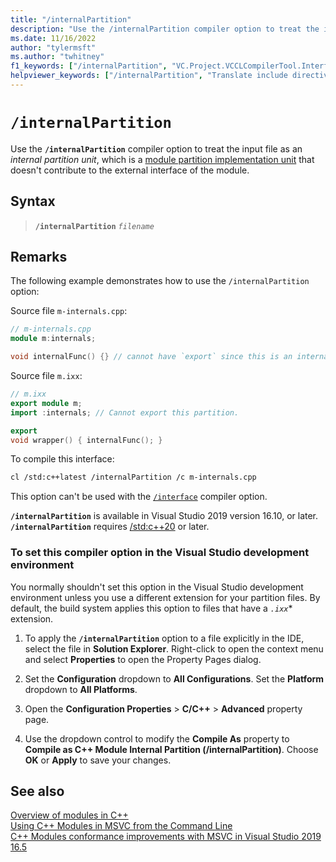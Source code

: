 ```yaml
---
title: "/internalPartition"
description: "Use the /internalPartition compiler option to treat the input file as an internal partition unit."
ms.date: 11/16/2022
author: "tylermsft"
ms.author: "twhitney"
f1_keywords: ["/internalPartition", "VC.Project.VCCLCompilerTool.Interface"]
helpviewer_keywords: ["/internalPartition", "Translate include directives into import directives"]
---
```

# `/internalPartition`

Use the **`/internalPartition`** compiler option to treat the input file as an *internal partition unit*, which is a [module partition implementation unit](../../cpp/modules-cpp.md#implementing-modules) that doesn't contribute to the external interface of the module.

## Syntax

> **`/internalPartition`** *`filename`*

## Remarks

The following example demonstrates how to use the `/internalPartition` option:

Source file `m-internals.cpp`:

```cpp
// m-internals.cpp
module m:internals;

void internalFunc() {} // cannot have `export` since this is an internal partition
```

Source file `m.ixx`:

```cpp
// m.ixx
export module m;
import :internals; // Cannot export this partition.

export
void wrapper() { internalFunc(); }
```

To compile this interface:

```bash
cl /std:c++latest /internalPartition /c m-internals.cpp
```

This option can't be used with the [`/interface`](interface.md) compiler option.

**`/internalPartition`** is available in Visual Studio 2019 version 16.10, or later.\
**`/internalPartition`** requires [/std:c++20](std-specify-language-standard-version.md) or later.

### To set this compiler option in the Visual Studio development environment

You normally shouldn't set this option in the Visual Studio development environment unless you use a different extension for your partition files. By default, the build system applies this option to files that have a *`.ixx`** extension.

1. To apply the **`/internalPartition`** option to a file explicitly in the IDE, select the file in **Solution Explorer**. Right-click to open the context menu and select **Properties** to open the Property Pages dialog.

1. Set the **Configuration** dropdown to **All Configurations**. Set the **Platform** dropdown to **All Platforms**.

1. Open the **Configuration Properties** > **C/C++** > **Advanced** property page.

1. Use the dropdown control to modify the **Compile As** property to **Compile as C++ Module Internal Partition (/internalPartition)**. Choose **OK** or **Apply** to save your changes.

## See also

[Overview of modules in C++](../../cpp/modules-cpp.md)\
[Using C++ Modules in MSVC from the Command Line](https://devblogs.microsoft.com/cppblog/using-cpp-modules-in-msvc-from-the-command-line-part-1/)\
[C++ Modules conformance improvements with MSVC in Visual Studio 2019 16.5](https://devblogs.microsoft.com/cppblog/c-modules-conformance-improvements-with-msvc-in-visual-studio-2019-16-5/#module-partitions)